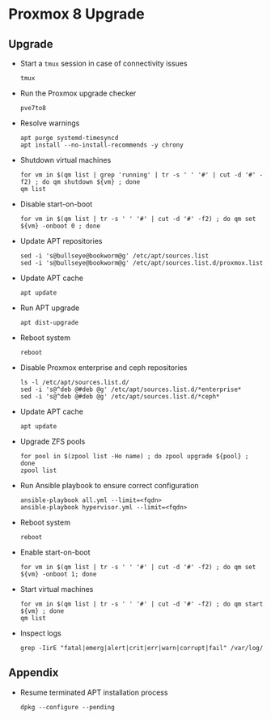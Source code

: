 # Proxmox 8 Upgrade

## Upgrade

- Start a `tmux` session in case of connectivity issues

  ```
  tmux
  ```

- Run the Proxmox upgrade checker

  ```
  pve7to8
  ```

- Resolve warnings

  ```
  apt purge systemd-timesyncd
  apt install --no-install-recommends -y chrony
  ```

- Shutdown virtual machines

  ```
  for vm in $(qm list | grep 'running' | tr -s ' ' '#' | cut -d '#' -f2) ; do qm shutdown ${vm} ; done
  qm list
  ```

- Disable start-on-boot

  ```
  for vm in $(qm list | tr -s ' ' '#' | cut -d '#' -f2) ; do qm set ${vm} -onboot 0 ; done
  ```

- Update APT repositories

  ```
  sed -i 's@bullseye@bookworm@g' /etc/apt/sources.list
  sed -i 's@bullseye@bookworm@g' /etc/apt/sources.list.d/proxmox.list
  ```

- Update APT cache

  ```
  apt update
  ```

- Run APT upgrade

  ```
  apt dist-upgrade
  ```

- Reboot system

  ```
  reboot
  ```

- Disable Proxmox enterprise and ceph repositories

  ```
  ls -l /etc/apt/sources.list.d/
  sed -i 's@^deb @#deb @g' /etc/apt/sources.list.d/*enterprise*
  sed -i 's@^deb @#deb @g' /etc/apt/sources.list.d/*ceph*
  ```

- Update APT cache

  ```
  apt update
  ```

- Upgrade ZFS pools

  ```
  for pool in $(zpool list -Ho name) ; do zpool upgrade ${pool} ; done
  zpool list
  ```

- Run Ansible playbook to ensure correct configuration

  ```
  ansible-playbook all.yml --limit=<fqdn>
  ansible-playbook hypervisor.yml --limit=<fqdn>
  ```

- Reboot system

  ```
  reboot
  ```

- Enable start-on-boot

  ```
  for vm in $(qm list | tr -s ' ' '#' | cut -d '#' -f2) ; do qm set ${vm} -onboot 1; done
  ```

- Start virtual machines

  ```
  for vm in $(qm list | tr -s ' ' '#' | cut -d '#' -f2) ; do qm start ${vm} ; done
  qm list
  ```

- Inspect logs

  ```
  grep -IirE "fatal|emerg|alert|crit|err|warn|corrupt|fail" /var/log/
  ```

## Appendix

- Resume terminated APT installation process

  ```
  dpkg --configure --pending
  ```
